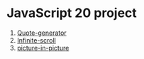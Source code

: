 # JavaScript 20 project

1. [Quote-generator](https://akirap3.github.io/javascript20-projects/quote-generator)
2. [Infinite-scroll](https://akirap3.github.io/javascript20-projects/infinite-scroll)
3. [picture-in-picture](https://akirap3.github.io/javascript20-projects/picture-in-picture)
